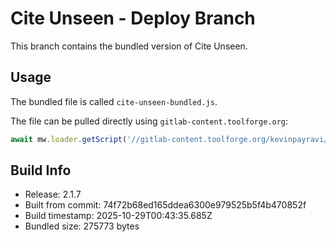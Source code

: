 # Cite Unseen - Deploy Branch

This branch contains the bundled version of Cite Unseen.

## Usage

The bundled file is called `cite-unseen-bundled.js`.

The file can be pulled directly using `gitlab-content.toolforge.org`:
```javascript
await mw.loader.getScript('//gitlab-content.toolforge.org/kevinpayravi/cite-unseen/-/raw/deploy/cite-unseen-bundled.js?mime=text/javascript');
```

## Build Info

- Release: 2.1.7
- Built from commit: 74f72b68ed165ddea6300e979525b5f4b470852f
- Build timestamp: 2025-10-29T00:43:35.685Z
- Bundled size: 275773 bytes
